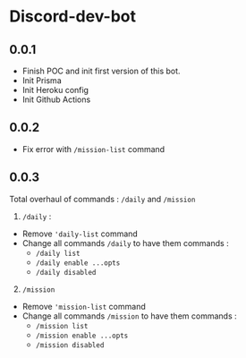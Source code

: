 # Discord-dev-bot

## 0.0.1

-   Finish POC and init first version of this bot.
-   Init Prisma
-   Init Heroku config
-   Init Github Actions

## 0.0.2

-   Fix error with `/mission-list` command

## 0.0.3

Total overhaul of commands : `/daily` and `/mission`

1. `/daily` :

-   Remove `'daily-list` command
-   Change all commands `/daily` to have them commands :
    -   `/daily list`
    -   `/daily enable ...opts`
    -   `/daily disabled`

2. `/mission`

-   Remove `'mission-list` command
-   Change all commands `/mission` to have them commands :
    -   `/mission list`
    -   `/mission enable ...opts`
    -   `/mission disabled`
